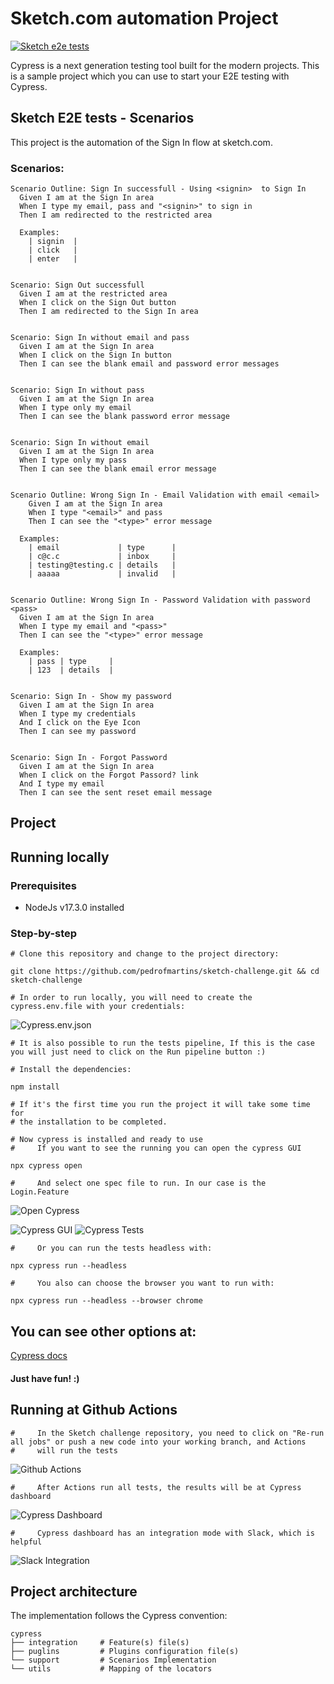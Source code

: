 # Sketch.com automation Project
[![Sketch e2e tests](https://img.shields.io/endpoint?url=https://dashboard.cypress.io/badge/simple/oy76s1&style=for-the-badge&logo=cypress)](https://dashboard.cypress.io/projects/oy76s1/runs)

Cypress is a next generation testing tool built for the modern projects. This is a sample project which you can use to start your E2E testing with Cypress.

## Sketch E2E tests - Scenarios

This project is the automation of the Sign In flow at sketch.com.

### Scenarios:

```
Scenario Outline: Sign In successfull - Using <signin>  to Sign In
  Given I am at the Sign In area
  When I type my email, pass and "<signin>" to sign in
  Then I am redirected to the restricted area

  Examples: 
    | signin  |
    | click   |
    | enter   |


Scenario: Sign Out successfull
  Given I am at the restricted area
  When I click on the Sign Out button
  Then I am redirected to the Sign In area


Scenario: Sign In without email and pass
  Given I am at the Sign In area
  When I click on the Sign In button
  Then I can see the blank email and password error messages


Scenario: Sign In without pass
  Given I am at the Sign In area
  When I type only my email
  Then I can see the blank password error message


Scenario: Sign In without email
  Given I am at the Sign In area
  When I type only my pass
  Then I can see the blank email error message


Scenario Outline: Wrong Sign In - Email Validation with email <email>
    Given I am at the Sign In area
    When I type "<email>" and pass
    Then I can see the "<type>" error message

  Examples: 
    | email             | type      |
    | c@c.c             | inbox     |
    | testing@testing.c | details   |
    | aaaaa             | invalid   |


Scenario Outline: Wrong Sign In - Password Validation with password <pass>
  Given I am at the Sign In area
  When I type my email and "<pass>"
  Then I can see the "<type>" error message

  Examples: 
    | pass | type     |
    | 123  | details  |


Scenario: Sign In - Show my password
  Given I am at the Sign In area
  When I type my credentials
  And I click on the Eye Icon
  Then I can see my password


Scenario: Sign In - Forgot Password
  Given I am at the Sign In area
  When I click on the Forgot Passord? link
  And I type my email
  Then I can see the sent reset email message

```

## Project

## Running locally

### Prerequisites

* NodeJs v17.3.0 installed

### Step-by-step
```
# Clone this repository and change to the project directory:

git clone https://github.com/pedrofmartins/sketch-challenge.git && cd sketch-challenge

# In order to run locally, you will need to create the cypress.env.file with your credentials:
```
![Cypress.env.json](./docs/cypressEnv.gif)
```
# It is also possible to run the tests pipeline, If this is the case you will just need to click on the Run pipeline button :)

# Install the dependencies:

npm install

# If it's the first time you run the project it will take some time for
# the installation to be completed.

# Now cypress is installed and ready to use
#     If you want to see the running you can open the cypress GUI

npx cypress open

#     And select one spec file to run. In our case is the Login.Feature
```
![Open Cypress](./docs/cypressOpen.gif)

![Cypress GUI](./docs/cypressGUI.gif)
![Cypress Tests](./docs/cypressTests.gif)
```
#     Or you can run the tests headless with:

npx cypress run --headless

#     You also can choose the browser you want to run with:

npx cypress run --headless --browser chrome
```

## You can see other options at:

[Cypress docs](https://docs.cypress.io/)

#### Just have fun! :)

## Running at Github Actions

```
#     In the Sketch challenge repository, you need to click on "Re-run all jobs" or push a new code into your working branch, and Actions
#     will run the tests
```

![Github Actions](./docs/githubActions.gif)

```
#     After Actions run all tests, the results will be at Cypress dashboard
```

![Cypress Dashboard](./docs/cypressDash.gif)

```
#     Cypress dashboard has an integration mode with Slack, which is helpful
```

![Slack Integration](./docs/slackIntegration.gif)

## Project architecture

The implementation follows the Cypress convention:
```
cypress
├── integration     # Feature(s) file(s)
├── puglins         # Plugins configuration file(s)
└── support         # Scenarios Implementation
└── utils           # Mapping of the locators
```
